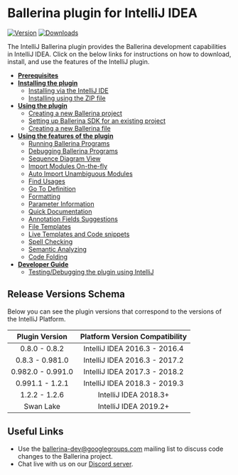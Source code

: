 
# Ballerina plugin for IntelliJ IDEA

[![Version](https://img.shields.io/jetbrains/plugin/v/9520-ballerina.svg)](https://plugins.jetbrains.com/plugin/9520-ballerina)
[![Downloads](https://img.shields.io/jetbrains/plugin/d/9520-ballerina.svg)](https://plugins.jetbrains.com/plugin/9520-ballerina)

The IntelliJ Ballerina plugin provides the Ballerina development capabilities in IntelliJ IDEA. Click on the below links for instructions on how to download, install, and use the features of the IntelliJ plugin.

- [**Prerequisites**](https://ballerina.io/learn/tools-ides/intellij-plugin/#prerequisites)
- [**Installing the plugin**](https://ballerina.io/learn/tools-ides/intellij-plugin/#installing-the-plugin)
    - [Installing via the IntelliJ IDE](https://ballerina.io/learn/tools-ides/intellij-plugin/#installing-via-the-intellij-ide)
    - [Installing using the ZIP file](https://ballerina.io/learn/tools-ides/intellij-plugin/#installing-using-the-zip-file)
- [**Using the plugin**](https://ballerina.io/learn/tools-ides/intellij-plugin/using-the-intellij-plugin/)
    - [Creating a new Ballerina project](https://ballerina.io/learn/tools-ides/intellij-plugin/using-the-intellij-plugin#creating-a-new-ballerina-project)
    - [Setting up Ballerina SDK for an existing project](https://ballerina.io/learn/tools-ides/intellij-plugin/using-the-intellij-plugin#setting-up-ballerina-sdk-for-an-existing-project)
    - [Creating a new Ballerina file](https://ballerina.io/learn/tools-ides/intellij-plugin/using-the-intellij-plugin/#creating-a-new-ballerina-file)
- [**Using the features of the plugin**](https://ballerina.io/learn/tools-ides/intellij-plugin/using-intellij-plugin-features/)
   - [Running Ballerina Programs](https://ballerina.io/learn/tools-ides/intellij-plugin/using-intellij-plugin-features#running-ballerina-programs)
    - [Debugging Ballerina Programs](https://ballerina.io/learn/tools-ides/intellij-plugin/using-intellij-plugin-features#debugging-ballerina-programs) 
    - [Sequence Diagram View](https://ballerina.io/learn/tools-ides/intellij-plugin/using-intellij-plugin-features#viewing-the-sequence-diagram)
    - [Import Modules On-the-fly](https://ballerina.io/learn/tools-ides/intellij-plugin/using-intellij-plugin-features#importing-modules-on-the-fly)
    - [Auto Import Unambiguous Modules](https://ballerina.io/learn/tools-ides/intellij-plugin/using-intellij-plugin-features#importing-unambiguous-modules)
    - [Find Usages](https://ballerina.io/learn/tools-ides/intellij-plugin/using-intellij-plugin-features#finding-usage)
    - [Go To Definition](https://ballerina.io/learn/tools-ides/intellij-plugin/using-intellij-plugin-features#viewing-definitions)
    - [Formatting](https://ballerina.io/learn/tools-ides/intellij-plugin/using-intellij-plugin-features#formatting-ballerina-codes)
    - [Parameter Information](https://ballerina.io/learn/tools-ides/intellij-plugin/using-intellij-plugin-features#viewing-details-of-parameters)
    - [Quick Documentation](https://ballerina.io/learn/tools-ides/intellij-plugin/using-intellij-plugin-features#viewing-documentation)
    - [Annotation Fields Suggestions](https://ballerina.io/learn/tools-ides/intellij-plugin/using-intellij-plugin-features#adding-annotation-fields-via-suggestions)
    - [File Templates](https://ballerina.io/learn/tools-ides/intellij-plugin/using-intellij-plugin-features#using-file-templates)
    - [Live Templates and Code snippets](https://ballerina.io/learn/tools-ides/intellij-plugin/using-intellij-plugin-features#using-code-snippet-templates)
    - [Spell Checking](https://ballerina.io/learn/tools-ides/intellij-plugin/using-intellij-plugin-features#checking-spellings)
    - [Semantic Analyzing](https://ballerina.io/learn/tools-ides/intellij-plugin/using-intellij-plugin-features#analyzing-semantics)
    - [Code Folding](https://ballerina.io/learn/tools-ides/intellij-plugin/using-intellij-plugin-features#code-folding) 
- [**Developer Guide**]((https://ballerina.io/learn/tools-ides/intellij-plugin/#developer-guide))
    - [Testing/Debugging the plugin using IntelliJ](https://ballerina.io/learn/tools-ides/intellij-plugin/using-intellij-plugin-features#testing/debugging-the-plugin-using-intellij)

## Release Versions Schema

Below you can see the plugin versions that correspond to the versions of the IntelliJ Platform.

**Plugin Version**|**Platform Version Compatibility**
:-----:|:-----:
0.8.0 - 0.8.2 | IntelliJ IDEA 2016.3 - 2016.4
0.8.3 - 0.981.0 | IntelliJ IDEA 2016.3 - 2017.2
0.982.0 - 0.991.0 | IntelliJ IDEA 2017.3 - 2018.2
0.991.1 - 1.2.1 | IntelliJ IDEA 2018.3 - 2019.3
1.2.2 - 1.2.6 | IntelliJ IDEA 2018.3+
Swan Lake | IntelliJ IDEA 2019.2+

## Useful Links
* Use the ballerina-dev@googlegroups.com mailing list to discuss code changes to the Ballerina project.
* Chat live with us on our [Discord server](https://discord.gg/ballerinalang).
